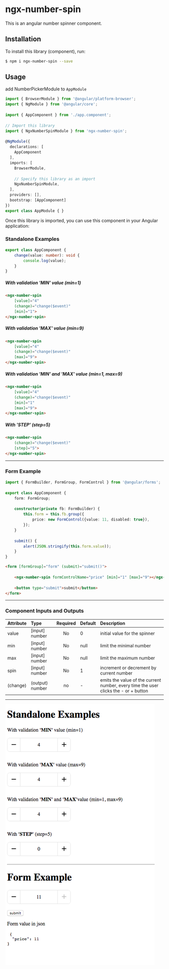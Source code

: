# ngx-number-spin

This is an angular number spinner component.

## Installation

To install this library (component), run:
```bash
$ npm i ngx-number-spin --save
```

## Usage
add NumberPickerModule to `AppModule`

```typescript
import { BrowserModule } from '@angular/platform-browser';
import { NgModule } from '@angular/core';

import { AppComponent } from './app.component';

// Import this library
import { NgxNumberSpinModule } from 'ngx-number-spin';

@NgModule({
  declarations: [
    AppComponent
  ],
  imports: [
    BrowserModule,
    
    // Specify this library as an import
    NgxNumberSpinModule,
  ],
  providers: [],
  bootstrap: [AppComponent]
})
export class AppModule { }
```

Once this library is imported, you can use this component in your Angular application:
### Standalone Examples

```typescript
export class AppComponent {
    change(value: number): void {
        console.log(value);
    }
}
```

##### With validation 'MIN' value (min=1)
```html
<ngx-number-spin
    [value]="4"
    (change)="change($event)" 
    [min]="1">
</ngx-number-spin>
```

##### With validation 'MAX' value (min=9)
```html
<ngx-number-spin 
    [value]="4"
    (change)="change($event)" 
    [max]="9">
</ngx-number-spin>
```

##### With validation 'MIN' and 'MAX' value (min=1, max=9)
```html
<ngx-number-spin 
    [value]="4"
    (change)="change($event)"
    [min]="1"
    [max]="9">
</ngx-number-spin>
```

##### With 'STEP' (step=5)
```html
<ngx-number-spin
    (change)="change($event)" 
    [step]="5">
</ngx-number-spin>
```
--------------------------------------------------------------------------------------------------------------------
### Form Example
```typescript
import { FormBuilder, FormGroup, FormControl } from '@angular/forms';

export class AppComponent {
    form: FormGroup;
    
    constructor(private fb: FormBuilder) {
        this.form = this.fb.group({
            price: new FormControl({value: 11, disabled: true}),
        });
    }
       
    submit() {
        alert(JSON.stringify(this.form.value));
    }
}
```

```html
<form [formGroup]="form" (submit)="submit()">

    <ngx-number-spin formControlName="price" [min]="1" [max]="9"></ngx-number-spin>
    
    <button type="submit">submit</button>
</form>

```
--------------------------------------------------------------------------------------------
### Component Inputs and Outputs
| Attribute        | Type           | Required  | Default | Description |
| :------------- |:-------------| :-----:| :----| :-----|
| value | [input] number | No | 0 | initial value for the spinner |
| min | [input] number | No | null | limit the minimal number |
| max | [input] number | No | null | limit the maximum number |
| spin | [input] number | No | 1 | increment or decrement by current number  |
| (change) | (output) number | no | - | emits the value of the current number, every time the user clicks the - or + button |


-------------------------------------------------------------------------------------------------------

![ngx-number-spin example image](/src/assets/images/example.png "ngx-number-spin example image")

